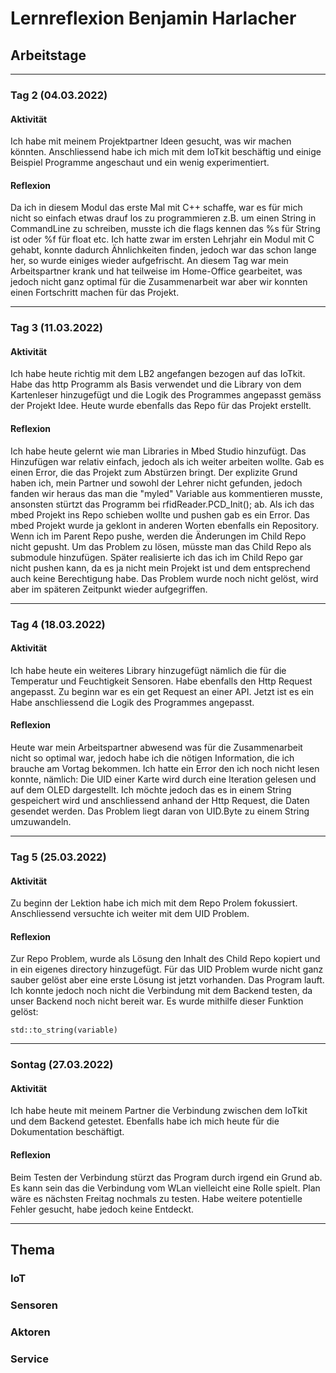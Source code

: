 # Lernreflexion Benjamin Harlacher

## Arbeitstage
---
### Tag 2 (04.03.2022)
#### Aktivität
Ich habe mit meinem Projektpartner Ideen gesucht, was wir machen könnten. Anschliessend habe ich mich mit dem IoTkit beschäftig und einige Beispiel Programme angeschaut und ein wenig experimentiert.

#### Reflexion
Da ich in diesem Modul das erste Mal mit C++ schaffe, war es für mich nicht so einfach etwas drauf los zu programmieren z.B. um einen String in CommandLine zu schreiben, musste ich die flags kennen das %s für String ist oder %f für float etc. Ich hatte zwar im ersten Lehrjahr ein Modul mit C gehabt, konnte dadurch Ähnlichkeiten finden, jedoch war das schon lange her, so wurde einiges wieder aufgefrischt. An diesem Tag war mein Arbeitspartner krank und hat teilweise im Home-Office gearbeitet, was jedoch nicht ganz optimal für die Zusammenarbeit war aber wir konnten einen Fortschritt machen für das Projekt.

---

### Tag 3 (11.03.2022)
#### Aktivität
Ich habe heute richtig mit dem LB2 angefangen bezogen auf das IoTkit. Habe das http Programm als Basis verwendet und die Library von dem Kartenleser hinzugefügt und die Logik des Programmes angepasst gemäss der Projekt Idee. Heute wurde ebenfalls das Repo für das Projekt erstellt.
#### Reflexion 
Ich habe heute gelernt wie man Libraries in Mbed Studio hinzufügt. Das Hinzufügen war relativ einfach, jedoch als ich weiter arbeiten wollte. Gab es einen Error, die das Projekt zum Abstürzen bringt. Der explizite Grund haben ich, mein Partner und sowohl der Lehrer nicht gefunden, jedoch fanden wir heraus das man die "myled" Variable aus kommentieren musste, ansonsten stürtzt das Programm bei rfidReader.PCD_Init(); ab. Als ich das mbed Projekt ins Repo schieben wollte und pushen gab es ein Error. Das mbed Projekt wurde ja geklont in anderen Worten ebenfalls ein Repository. Wenn ich im Parent Repo pushe, werden die Änderungen im Child Repo nicht gepusht.
Um das Problem zu lösen, müsste man das Child Repo als submodule hinzufügen. Später realisierte ich das ich im Child Repo gar nicht pushen kann, da es ja nicht mein Projekt ist und dem entsprechend auch keine Berechtigung habe. Das Problem wurde noch nicht gelöst, wird aber im späteren Zeitpunkt wieder aufgegriffen.

---

### Tag 4 (18.03.2022)
#### Aktivität
Ich habe heute ein weiteres Library hinzugefügt nämlich die für die Temperatur und Feuchtigkeit Sensoren. Habe ebenfalls den Http Request angepasst. Zu beginn war es ein get Request an einer API. Jetzt ist es ein Habe anschliessend die Logik des Programmes angepasst.
#### Reflexion
Heute war mein Arbeitspartner abwesend was für die Zusammenarbeit nicht so optimal war, jedoch habe ich die nötigen Information, die ich brauche am Vortag bekommen.
Ich hatte ein Error den ich noch nicht lesen konnte, nämlich: Die UID einer Karte wird durch eine Iteration gelesen und auf dem OLED dargestellt. Ich möchte jedoch das es in einem String gespeichert wird und anschliessend anhand der Http Request, die Daten gesendet werden. Das Problem liegt daran von UID.Byte zu einem String umzuwandeln.

---
### Tag 5 (25.03.2022)
#### Aktivität
Zu beginn der Lektion habe ich mich mit dem Repo Prolem fokussiert. Anschliessend versuchte ich weiter mit dem UID Problem.
#### Reflexion
Zur Repo Problem, wurde als Lösung den Inhalt des Child Repo kopiert und in ein eigenes directory hinzugefügt. Für das UID Problem wurde nicht ganz sauber gelöst aber eine erste Lösung ist jetzt vorhanden. Das Program lauft. Ich konnte jedoch noch nicht die Verbindung mit dem Backend testen, da unser Backend noch nicht bereit war.
Es wurde mithilfe dieser Funktion gelöst:
```
std::to_string(variable)
```
---

### Sontag (27.03.2022)
#### Aktivität
Ich habe heute mit meinem Partner die Verbindung zwischen dem IoTkit und dem Backend getestet. Ebenfalls habe ich mich heute für die Dokumentation beschäftigt.
#### Reflexion
Beim Testen der Verbindung stürzt das Program durch irgend ein Grund ab. Es kann sein das die Verbindung vom WLan vielleicht eine Rolle spielt. Plan wäre es nächsten Freitag nochmals zu testen. Habe weitere potentielle Fehler gesucht, habe jedoch keine Entdeckt.

---
## Thema
### IoT
### Sensoren
### Aktoren
### Service
